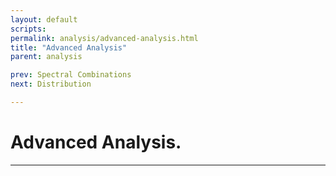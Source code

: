 ```yaml
---
layout: default
scripts:
permalink: analysis/advanced-analysis.html
title: "Advanced Analysis"
parent: analysis

prev: Spectral Combinations
next: Distribution

---
```


# Advanced Analysis.

---

